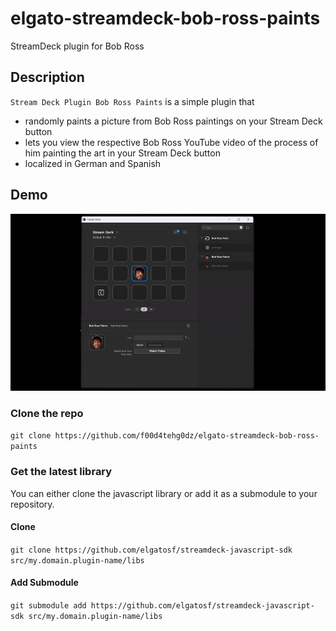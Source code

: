 # elgato-streamdeck-bob-ross-paints
 StreamDeck plugin for Bob Ross

## Description

`Stream Deck Plugin Bob Ross Paints` is a simple plugin that

- randomly paints a picture from Bob Ross paintings on your Stream Deck button
- lets you view the respective Bob Ross YouTube video of the process of him painting the art in your Stream Deck button
- localized in German and Spanish

## Demo

![](https://github.com/f00d4tehg0dz/elgato-streamdeck-bob-ross-paints/blob/main/screenshot/bob-ross-paints.gif?raw=true)

### Clone the repo

```git clone https://github.com/f00d4tehg0dz/elgato-streamdeck-bob-ross-paints```

### Get the latest library

You can either clone the javascript library or add it as a submodule to your repository.

#### Clone

```git clone https://github.com/elgatosf/streamdeck-javascript-sdk src/my.domain.plugin-name/libs```

#### Add Submodule

```git submodule add https://github.com/elgatosf/streamdeck-javascript-sdk src/my.domain.plugin-name/libs```
